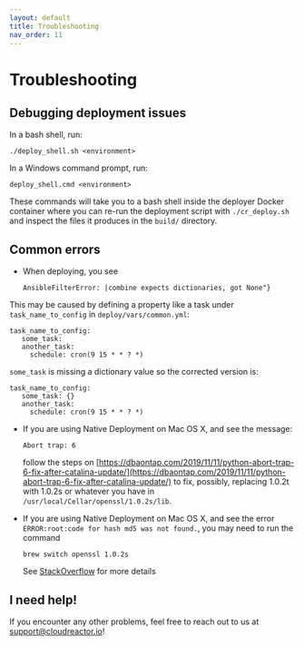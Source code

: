 ```yaml
---
layout: default
title: Troubleshooting
nav_order: 11
---
```


# Troubleshooting

## Debugging deployment issues

In a bash shell, run:

    ./deploy_shell.sh <environment>

In a Windows command prompt, run:

    deploy_shell.cmd <environment>

These commands will take you to a bash shell inside the deployer Docker container where you can re-run the deployment script with `./cr_deploy.sh` and inspect the files it produces in the `build/` directory.

## Common errors

* When deploying, you see

      AnsibleFilterError: |combine expects dictionaries, got None"}

This may be caused by defining a property like a task under `task_name_to_config`
in `deploy/vars/common.yml`:

    task_name_to_config:
       some_task:
       another_task:
         schedule: cron(9 15 * * ? *)

`some_task` is missing a dictionary value so the corrected version is:

    task_name_to_config:
       some_task: {}
       another_task:
         schedule: cron(9 15 * * ? *)


* If you are using Native Deployment on Mac OS X, and see the message:

      Abort trap: 6

  follow the steps on [https://dbaontap.com/2019/11/11/python-abort-trap-6-fix-after-catalina-update/](https://dbaontap.com/2019/11/11/python-abort-trap-6-fix-after-catalina-update/) to fix, possibly, replacing 1.0.2t with 1.0.2s or whatever you have in `/usr/local/Cellar/openssl/1.0.2s/lib`.

* If you are using Native Deployment on Mac OS X, and see the error `ERROR:root:code for hash md5 was not found.`, you may need to
run the command

      brew switch openssl 1.0.2s

    See [StackOverflow](https://stackoverflow.com/questions/59269208/errorrootcode-for-hash-md5-was-not-found-when-using-any-hg-mercurial-command) for more details

## I need help!

If you encounter any other problems, feel free to reach out to us at support@cloudreactor.io!
